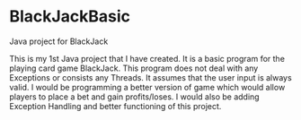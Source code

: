 # BlackJackBasic
Java project for BlackJack

This is my 1st Java project that I have created. It is a basic program for the playing card game BlackJack. This program does not deal with any Exceptions or consists any Threads. It assumes that the user input is always valid. I would be programming a better version of game which would allow players to place a bet and gain profits/loses. I would also be adding Exception Handling and better functioning of this project.
